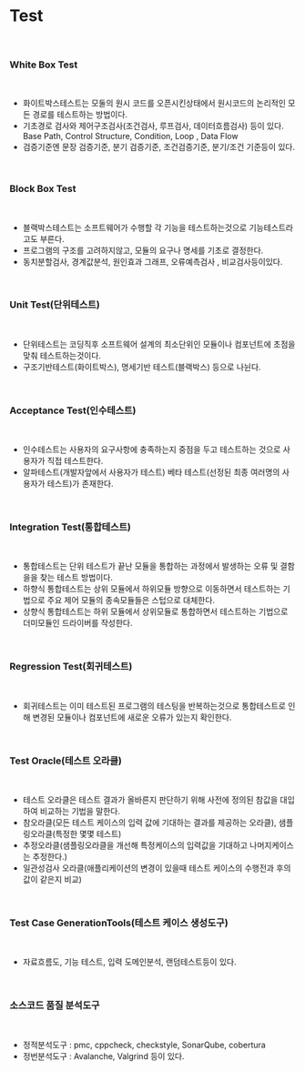 # Test

<br>

### White Box Test

<br>

-  화이트박스테스트는 모둘의 원시 코드를 오픈시킨상태에서 원시코드의 논리적인 모든 경로를 테스트하는 방법이다.
-  기초경로 검사와 제어구조검사(조건검사, 루프검사, 데이터흐름검사) 등이 있다. Base Path, Control Structure, Condition, Loop , Data Flow
-  검증기준엔 문장 검증기준, 분기 검증기준, 조건검증기준, 분기/조건 기준등이 있다.

<br>


### Block Box Test

<br>

- 블랙박스테스트는 소프트웨어가 수행할 각 기능을 테스트하는것으로 기능테스트라고도 부른다.
- 프로그램의 구조를 고려하지않고, 모듈의 요구나 명세를 기초로 결정한다. 
- 동치분할검사, 경계값분석, 원인효과 그래프, 오류예측검사 , 비교검사등이있다.

<br>

### Unit Test(단위테스트)

<br>

- 단위테스트는 코딩직후 소프트웨어 설계의 최소단위인 모듈이나 컴포넌트에 초점을 맞춰 테스트하는것이다.
- 구조기반테스트(화이트박스), 명세기반 테스트(블랙박스) 등으로 나뉜다.
   
<br>

### Acceptance Test(인수테스트)

<br>

- 인수테스트는 사용자의 요구사항에 충족하는지 중점을 두고 테스트하는 것으로 사용자가 직접 테스트한다.
- 알파테스트(개발자앞에서 사용자가 테스트) 베타 테스트(선정된 최종 여러명의 사용자가 테스트)가 존재한다.
   
<br>

### Integration Test(통합테스트)

<br>

- 통합테스트는 단위 테스트가 끝난 모듈을 통합하는 과정에서 발생하는 오류 및 결함을을 찾는 테스트 방법이다.
- 하향식 통합테스트는 상위 모듈에서 하위모듈 방향으로 이동하면서 테스트하는 기법으로 주요 제어 모듈의 종속모듈들은 스텁으로 대체한다.
- 상향식 통합테스트는 하위 모듈에서 상위모듈로 통합하면서 테스트하는 기법으로 더미모듈인 드라이버를 작성한다. 
   
<br>


### Regression Test(회귀테스트)

<br>

- 회귀테스트는 이미 테스트된 프로그램의 테스팅을 반복하는것으로 통합테스트로 인해 변경된 모듈이나 컴포넌트에 새로운
  오류가 있는지 확인한다.

<br>

### Test Oracle(테스트 오라클)

<br>

- 테스트 오라클은 테스트 결과가 올바른지 판단하기 위해 사전에 정의된 참값을 대입하여 비교하는 기법을 말한다.
- 참오라클(모든 테스트 케이스의 입력 값에 기대하는 결과를 제공하는 오라클), 샘플링오라클(특정한 몇몇 테스트)
- 추정오라클(샘플링오라클을 개선해 특정케이스의 입력값을 기대하고 나머지케이스는 추정한다.)
- 일관성검사 오라클(애플리케이션의 변경이 있을때 테스트 케이스의 수행전과 후의 값이 같은지 비교)
  
<br>

### Test Case GenerationTools(테스트 케이스 생성도구)

<br>

- 자료흐름도, 기능 테스트, 입력 도메인분석, 랜덤테스트등이 있다.


<br>


### 소스코드 품질 분석도구

<br>

- 정적분석도구 : pmc, cppcheck, checkstyle, SonarQube, cobertura
- 정번분석도구 : Avalanche, Valgrind 등이 있다.


